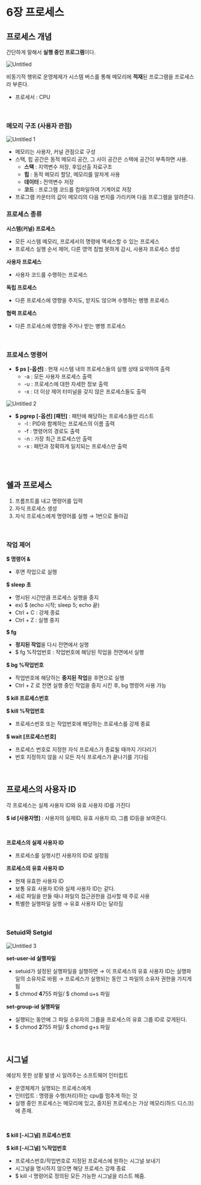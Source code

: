 # 6장 프로세스

## 프로세스 개념

간단하게 말해서 **실행 중인 프로그램**이다.

![Untitled](https://user-images.githubusercontent.com/101644572/173226834-f637628b-cb3d-4b79-8ab0-b3909311fff0.png)

비동기적 행위로 운영체제가 시스템 버스를 통해 메모리에 **적재**된 프로그램을 프로세스라 부른다.

- 프로세서 : CPU

<br>

### **메모리 구조** (사용자 관점)

![Untitled 1](https://user-images.githubusercontent.com/101644572/173226896-d03fdcd1-0296-4e4c-8a86-f06f372662d0.png)


- 메모리는 사용자, 커널 관점으로 구성
- 스택, 힙 공간은 동적 메모리 공간, 그 사이 공간은 스택에 공간이 부족하면 사용.
    - **스택** : 지역변수 저장, 후입선출 자료구조
    - **힙** : 동적 메모리 할당, 메모리를 알차게 사용
    - **데이터 :** 전역변수 저장
    - **코드** : 프로그램 코드를 컴파일하여 기계어로 저장
- 프로그램 카운터의 값이 메모리의 다음 번지를 가리키며 다음 프로그램을 알려준다.

### 프로세스 종류

**시스템(커널) 프로세스**

- 모든 시스템 메모리, 프로세서의 명령에 액세스할 수 있는 프로세스
- 프로세스 실행 순서 제어, 다른 영역 침범 못하게 감시, 사용자 프로세스 생성

**사용자 프로세스**

- 사용자 코드를 수행하는 프로세스

**독립 프로세스**

- 다른 프로세스에 영향을 주지도, 받지도 않으며 수행하는 병행 프로세스

**협력 프로세스**

- 다른 프로세스에 영향을 주거나 받는 병행 프로세스

<br>

### 프로세스 명령어

- **$ ps [-옵션]** : 현재 시스템 내의 프로세스들의 실행 상태 요약하여 출력
    - -a : 모든 사용자 프로세스 출력
    - -u : 프로세스에 대한 자세한 정보 출력
    - -x : 더 이상 제어 터미널을 갖지 않은 프로세스들도 출력

![Untitled 2](https://user-images.githubusercontent.com/101644572/173226908-6556b9df-6c43-4599-9df6-9035fedd97ab.png)


- **$ pgrep [-옵션] [패턴]** : 패턴에 해당하는 프로세스들만 리스트
    - -l : PID와 함께하는 프로세스의 이름 출력
    - -f : 명령어의 경로도 출력
    - -n : 가장 최근 프로세스만 출력
    - -x : 패턴과 정확하게 일치되는 프로세스만 출력
    

<br>
<br>

## 쉘과 프로세스

1. 프롬프트를 내고 명령어를 입력
2. 자식 프로세스 생성
3. 자식 프로세스에게 명령어를 실행 → 1번으로 돌아감

<br>

### 작업 제어

**$ 명령어 &**

- 후면 작업으로 실행

**$ sleep 초** 

- 명시된 시간만큼 프로세스 실행을 중지
- ex) $ (echo 시작; sleep 5; echo 끝)
- Ctrl + C : 강제 종료
- Ctrl + Z : 실행 중지

**$ fg**

- **정지된 작업**을 다시 전면에서 실행
- $ fg %작업번호 : 작업번호에 해당된 작업을 전면에서 실행

**$ bg %작업번호**

- 작업번호에 해당하는 **중지된 작업**을 후면으로 실행
- Ctrl + Z 로 전면 실행 중인 작업을 중지 시킨 후, bg 명령어 사용 가능

**$ kill 프로세스번호**

**$ kill %작업번호**

- 프로세스번호 또는 작업번호에 해당하는 프로세스를 강제 종료

**$ wait [프로세스번호]**

- 프로세스 번호로 지정한 자식 프로세스가 종료될 때까지 기다리기
- 번호 지정하지 않을 시 모든 자식 프로세스가 끝나기를 기다림

<br>

## 프로세스의 사용자 ID

각 프로세스는 실제 사용자 ID와 유효 사용자 ID를 가진다

**$ id [사용자명]** : 사용자의 실제ID, 유효 사용자 ID, 그롭 ID등을 보여준다.

<br>

**프로세스의 실제 사용자 ID**

- 프로세스를 실행시킨 사용자의 ID로 설정됨

**프로세스의 유효 사용자 ID**

- 현재 유효한 사용자 ID
- 보통 유효 사용자 ID와 실제 사용자 ID는 같다.
- 새로 파일을 만들 때나 파일의 접근권한을 검사할 때 주로 사용
- 특별한 실행파일 실행 → 유효 사용자 ID는 달라짐

<br>

### Setuid와 Setgid

![Untitled 3](https://user-images.githubusercontent.com/101644572/173226943-0b8b64d2-f658-4295-873b-e8e854b14094.png)


**set-user-id 실행파일**

- setuid가 설정된 실행파일을 실행하면 → 이 프로세스의 유효 사용자 ID는 실행파일의 소유자로 바뀜 → 프로세스가 실행되는 동안 그 파일의 소유자 권한을 가지게 됨
- $ chmod **4**755 파일/ $ chomd u+s 파일

**set-group-id 실행파일**

- 실행되는 동안에 그 파일 소유자의 그룹을 프로세스의 유효 그룹 ID로 갖게된다.
- $ chmod **2**755 파일/ $ chomd g+s 파일

<br>

## 시그널

예상치 못한 상황 발생 시 알려주는 소프트웨어 인터럽트

- 운영체제가 실행되는 프로세스에게
- 인터럽트 : 명령을 수행(처리)하는 cpu를 멈추게 하는 것
- 실행 중인 프로세스는 메모리에 있고, 중지된 프로세스는 가상 메모리(하드 디스크)에 존재.

<br>

**$ kill [-시그널] 프로세스번호**

**$ kill [-시그널] %작업번호**

- 프로세스번호/작업번호로 지정된 프로세스에 원하는 시그널 보내기
- 시그널을 명시하지 않으면 해당 프로세스 강제 종료
- $ kill -l 명령어로 정의된 모든 가능한 시그널을 리스트 해줌.
